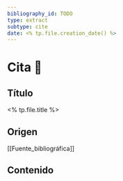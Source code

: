 ```yaml
---
bibliography_id: TODO
type: extract
subtype: cite
date: <% tp.file.creation_date() %>
---
```

# Cita 💬
## Título
<% tp.file.title %>
## Origen
[[Fuente_bibliográfica]]
## Contenido
